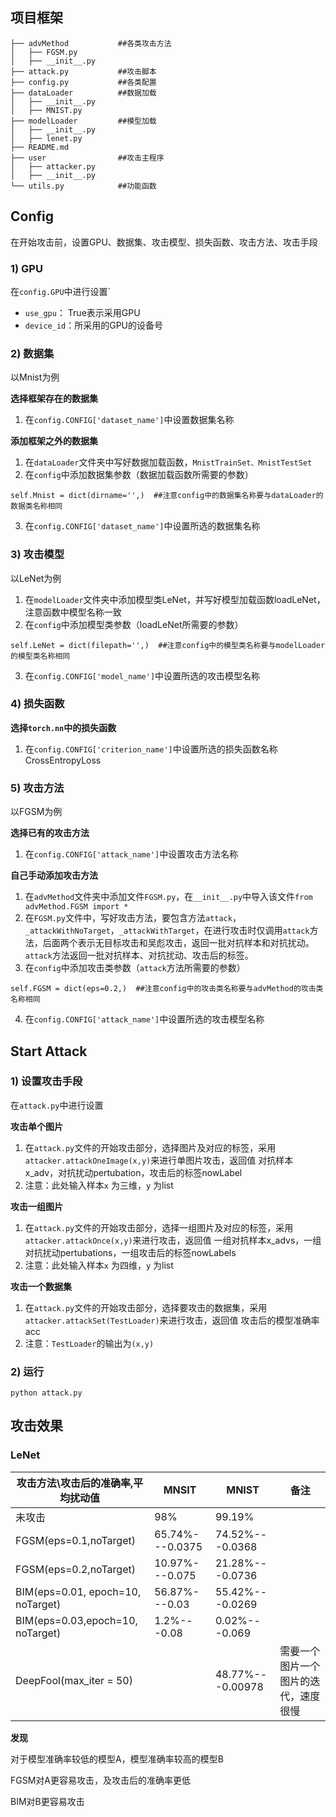 

## 项目框架

```
├── advMethod			##各类攻击方法
│   ├── FGSM.py
│   ├── __init__.py
├── attack.py			##攻击脚本
├── config.py			##各类配置
├── dataLoader			##数据加载
│   ├── __init__.py
│   ├── MNIST.py
├── modelLoader			##模型加载
│   ├── __init__.py
│   ├── lenet.py
├── README.md
├── user				##攻击主程序
│   ├── attacker.py
│   ├── __init__.py
└── utils.py			##功能函数

```



## Config

在开始攻击前，设置GPU、数据集、攻击模型、损失函数、攻击方法、攻击手段

### 1) GPU

在`config.GPU`中进行设置`

- `use_gpu`： True表示采用GPU
- `device_id`：所采用的GPU的设备号



### 2) 数据集

以Mnist为例

**选择框架存在的数据集**

1. 在`config.CONFIG['dataset_name']`中设置数据集名称

**添加框架之外的数据集**

1. 在`dataLoader`文件夹中写好数据加载函数，`MnistTrainSet、MnistTestSet`
2. 在`config`中添加数据集参数（数据加载函数所需要的参数）

```
self.Mnist = dict(dirname='',)  ##注意config中的数据集名称要与dataLoader的数据类名称相同
```

3. 在`config.CONFIG['dataset_name']`中设置所选的数据集名称



### 3) 攻击模型

以LeNet为例

1. 在`modelLoader`文件夹中添加模型类LeNet，并写好模型加载函数loadLeNet，注意函数中模型名称一致
2. 在`config`中添加模型类参数（loadLeNet所需要的参数）

```
self.LeNet = dict(filepath='',)  ##注意config中的模型类名称要与modelLoader的模型类名称相同
```

3. 在`config.CONFIG['model_name']`中设置所选的攻击模型名称



### 4) 损失函数

**选择`torch.nn`中的损失函数**

1. 在`config.CONFIG['criterion_name']`中设置所选的损失函数名称CrossEntropyLoss



### 5) 攻击方法

以FGSM为例

**选择已有的攻击方法**

1. 在`config.CONFIG['attack_name']`中设置攻击方法名称

**自己手动添加攻击方法**

1. 在`advMethod`文件夹中添加文件`FGSM.py`，在`__init__.py`中导入该文件`from advMethod.FGSM import *`
2. 在`FGSM.py`文件中，写好攻击方法，要包含方法`attack`，`_attackWithNoTarget`，`_attackWithTarget`，在进行攻击时仅调用`attack`方法，后面两个表示无目标攻击和吴彪攻击，返回一批对抗样本和对抗扰动。`attack`方法返回一批对抗样本、对抗扰动、攻击后的标签。
3. 在`config`中添加攻击类参数（`attack`方法所需要的参数）

```
self.FGSM = dict(eps=0.2,)  ##注意config中的攻击类名称要与advMethod的攻击类名称相同
```

4. 在`config.CONFIG['attack_name']`中设置所选的攻击模型名称

## Start Attack

### 1) 设置攻击手段

在`attack.py`中进行设置

**攻击单个图片**

1. 在`attack.py`文件的开始攻击部分，选择图片及对应的标签，采用`attacker.attackOneImage(x,y)`来进行单图片攻击，返回值 对抗样本x_adv，对抗扰动pertubation，攻击后的标签nowLabel
2. 注意：此处输入样本`x` 为三维，`y` 为list

**攻击一组图片**

1. 在`attack.py`文件的开始攻击部分，选择一组图片及对应的标签，采用`attacker.attackOnce(x,y)`来进行攻击，返回值 一组对抗样本x_advs，一组对抗扰动pertubations，一组攻击后的标签nowLabels
2. 注意：此处输入样本`x` 为四维，`y` 为list

**攻击一个数据集**

1. 在`attack.py`文件的开始攻击部分，选择要攻击的数据集，采用`attacker.attackSet(TestLoader)`来进行攻击，返回值 攻击后的模型准确率acc
2. 注意：`TestLoader`的输出为`(x,y)`

### 2) 运行

```
python attack.py
```



## 攻击效果

### LeNet

| 攻击方法\攻击后的准确率,平均扰动值 | MNSIT           | MNIST            | 备注                                 |
| ---------------------------------- | --------------- | ---------------- | ------------------------------------ |
| 未攻击                             | 98%             | 99.19%           |                                      |
| FGSM(eps=0.1,noTarget)             | 65.74%---0.0375 | 74.52%---0.0368  |                                      |
| FGSM(eps=0.2,noTarget)             | 10.97%---0.075  | 21.28%---0.0736  |                                      |
| BIM(eps=0.01, epoch=10, noTarget)  | 56.87%---0.03   | 55.42%---0.0269  |                                      |
| BIM(eps=0.03,epoch=10, noTarget)   | 1.2%---0.08     | 0.02%---0.069    |                                      |
| DeepFool(max_iter = 50)            |                 | 48.77%---0.00978 | 需要一个图片一个图片的迭代，速度很慢 |

**发现**

对于模型准确率较低的模型A，模型准确率较高的模型B

FGSM对A更容易攻击，及攻击后的准确率更低

BIM对B更容易攻击